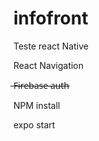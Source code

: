 # infofront

Teste react Native 

React Navigation

 ̶F̶i̶r̶e̶b̶a̶s̶e̶ ̶a̶u̶t̶h̶
 
 NPM install
 
 expo start
